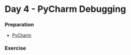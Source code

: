 # Day 4 - PyCharm Debugging

### Preparation
- [PyCharm](https://www.jetbrains.com/pycharm/help/running-and-debugging.html)

### Exercise

